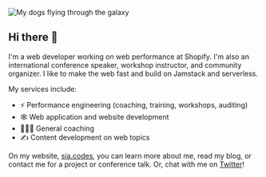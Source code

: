 ![My dogs flying through the galaxy](https://res.cloudinary.com/siacodes/image/upload/q_auto,f_auto,w_1856/v1607719366/other/Space_k3bvlo.jpg)

## Hi there 👋

I'm a web developer working on web performance at Shopify. I'm also an international conference speaker, workshop instructor, and community organizer. I like to make the web fast and build on Jamstack and serverless.

My services include:

- ⚡️ Performance engineering (coaching, training, workshops, auditing)
- 🕸️ Web application and website development
- 🧑‍🤝‍🧑 General coaching
- ✍️ Content development on web topics

On my website, [sia.codes](https://sia.codes/), you can learn more about me, read my blog, or contact me for a project or conference talk. Or, chat with me on [Twitter](https://twitter.com/thegreengreek)!

<!--
**siakaramalegos/siakaramalegos** is a ✨ _special_ ✨ repository because its `README.md` (this file) appears on your GitHub profile.

Here are some ideas to get you started:

- 🔭 I’m currently working on ...
- 🌱 I’m currently learning ...
- 👯 I’m looking to collaborate on ...
- 🤔 I’m looking for help with ...
- 💬 Ask me about ...
- 📫 How to reach me: ...
- 😄 Pronouns: ...
- ⚡ Fun fact: ...
-->

